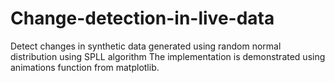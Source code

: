 # Change-detection-in-live-data
Detect changes in synthetic data generated using random normal distribution using SPLL algorithm
The implementation is demonstrated using animations function from matplotlib.
